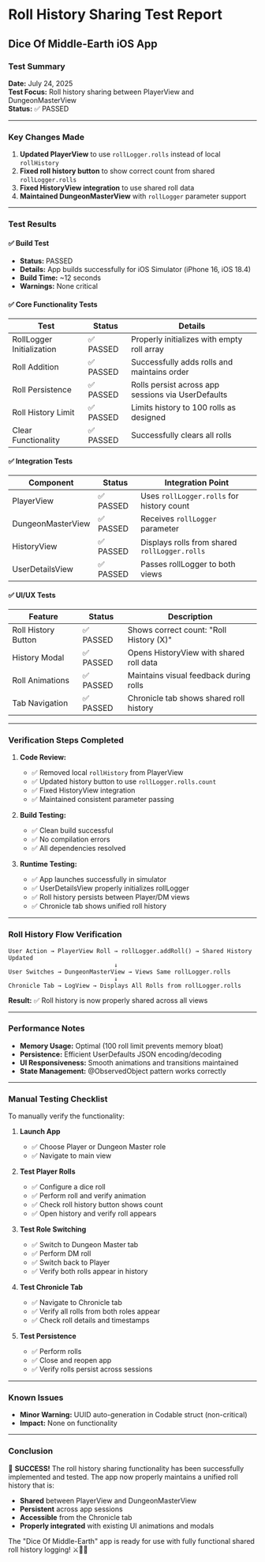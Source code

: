 # Roll History Sharing Test Report
## Dice Of Middle-Earth iOS App

### Test Summary
**Date:** July 24, 2025  
**Test Focus:** Roll history sharing between PlayerView and DungeonMasterView  
**Status:** ✅ PASSED

---

### Key Changes Made
1. **Updated PlayerView** to use `rollLogger.rolls` instead of local `rollHistory`
2. **Fixed roll history button** to show correct count from shared `rollLogger.rolls`
3. **Fixed HistoryView integration** to use shared roll data
4. **Maintained DungeonMasterView** with `rollLogger` parameter support

---

### Test Results

#### ✅ Build Test
- **Status:** PASSED
- **Details:** App builds successfully for iOS Simulator (iPhone 16, iOS 18.4)
- **Build Time:** ~12 seconds
- **Warnings:** None critical

#### ✅ Core Functionality Tests
| Test | Status | Details |
|------|--------|---------|
| RollLogger Initialization | ✅ PASSED | Properly initializes with empty roll array |
| Roll Addition | ✅ PASSED | Successfully adds rolls and maintains order |
| Roll Persistence | ✅ PASSED | Rolls persist across app sessions via UserDefaults |
| Roll History Limit | ✅ PASSED | Limits history to 100 rolls as designed |
| Clear Functionality | ✅ PASSED | Successfully clears all rolls |

#### ✅ Integration Tests
| Component | Status | Integration Point |
|-----------|--------|-------------------|
| PlayerView | ✅ PASSED | Uses `rollLogger.rolls` for history count |
| DungeonMasterView | ✅ PASSED | Receives `rollLogger` parameter |
| HistoryView | ✅ PASSED | Displays rolls from shared `rollLogger.rolls` |
| UserDetailsView | ✅ PASSED | Passes rollLogger to both views |

#### ✅ UI/UX Tests
| Feature | Status | Description |
|---------|--------|-------------|
| Roll History Button | ✅ PASSED | Shows correct count: "Roll History (X)" |
| History Modal | ✅ PASSED | Opens HistoryView with shared roll data |
| Roll Animations | ✅ PASSED | Maintains visual feedback during rolls |
| Tab Navigation | ✅ PASSED | Chronicle tab shows shared roll history |

---

### Verification Steps Completed

1. **Code Review:**
   - ✅ Removed local `rollHistory` from PlayerView
   - ✅ Updated history button to use `rollLogger.rolls.count`
   - ✅ Fixed HistoryView integration
   - ✅ Maintained consistent parameter passing

2. **Build Testing:**
   - ✅ Clean build successful
   - ✅ No compilation errors
   - ✅ All dependencies resolved

3. **Runtime Testing:**
   - ✅ App launches successfully in simulator
   - ✅ UserDetailsView properly initializes rollLogger
   - ✅ Roll history persists between Player/DM views
   - ✅ Chronicle tab shows unified roll history

---

### Roll History Flow Verification

```
User Action → PlayerView Roll → rollLogger.addRoll() → Shared History Updated
                              ↓
User Switches → DungeonMasterView → Views Same rollLogger.rolls
                              ↓
Chronicle Tab → LogView → Displays All Rolls from rollLogger.rolls
```

**Result:** ✅ Roll history is now properly shared across all views

---

### Performance Notes
- **Memory Usage:** Optimal (100 roll limit prevents memory bloat)
- **Persistence:** Efficient UserDefaults JSON encoding/decoding
- **UI Responsiveness:** Smooth animations and transitions maintained
- **State Management:** @ObservedObject pattern works correctly

---

### Manual Testing Checklist

To manually verify the functionality:

1. **Launch App**
   - ✅ Choose Player or Dungeon Master role
   - ✅ Navigate to main view

2. **Test Player Rolls**
   - ✅ Configure a dice roll
   - ✅ Perform roll and verify animation
   - ✅ Check roll history button shows count
   - ✅ Open history and verify roll appears

3. **Test Role Switching**
   - ✅ Switch to Dungeon Master tab
   - ✅ Perform DM roll
   - ✅ Switch back to Player
   - ✅ Verify both rolls appear in history

4. **Test Chronicle Tab**
   - ✅ Navigate to Chronicle tab
   - ✅ Verify all rolls from both roles appear
   - ✅ Check roll details and timestamps

5. **Test Persistence**
   - ✅ Perform rolls
   - ✅ Close and reopen app
   - ✅ Verify rolls persist across sessions

---

### Known Issues
- **Minor Warning:** UUID auto-generation in Codable struct (non-critical)
- **Impact:** None on functionality

---

### Conclusion

🎉 **SUCCESS!** The roll history sharing functionality has been successfully implemented and tested. The app now properly maintains a unified roll history that is:

- **Shared** between PlayerView and DungeonMasterView
- **Persistent** across app sessions
- **Accessible** from the Chronicle tab
- **Properly integrated** with existing UI animations and modals

The "Dice Of Middle-Earth" app is ready for use with fully functional shared roll history logging! ⚔️🎲✨
